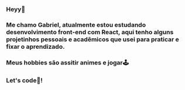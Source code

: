 ### Heyy👋

### Me chamo Gabriel, atualmente estou estudando desenvolvimento front-end com React, aqui tenho alguns projetinhos pessoais e acadêmicos que usei para praticar e fixar o aprendizado.
### Meus hobbies são assitir animes e jogar🕹
### Let's code🚀! 

<!--
**gabriel-santi/gabriel-santi** is a ✨ _special_ ✨ repository because its `README.md` (this file) appears on your GitHub profile.

Here are some ideas to get you started:

- 🔭 I’m currently working on ...
- 🌱 I’m currently learning ...
- 👯 I’m looking to collaborate on ...
- 🤔 I’m looking for help with ...
- 💬 Ask me about ...
- 📫 How to reach me: ...
- 😄 Pronouns: ...
- ⚡ Fun fact: ...
-->
